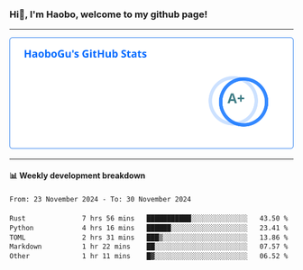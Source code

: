 <!--<h2 align="center"> Hi👋, I'm Haobo, welcome to my github page! </h2>-->
### Hi👋, I'm Haobo, welcome to my github page!
-------

<img href="https://github.com/HaoboGu" src="assets/stats.svg" alt="github stats" /> 

-------

#### 📊 **Weekly development breakdown**
<!--START_SECTION:waka-->

```txt
From: 23 November 2024 - To: 30 November 2024

Rust              7 hrs 56 mins   ███████████░░░░░░░░░░░░░░   43.50 %
Python            4 hrs 16 mins   ██████░░░░░░░░░░░░░░░░░░░   23.41 %
TOML              2 hrs 31 mins   ███▒░░░░░░░░░░░░░░░░░░░░░   13.86 %
Markdown          1 hr 22 mins    ██░░░░░░░░░░░░░░░░░░░░░░░   07.57 %
Other             1 hr 11 mins    █▓░░░░░░░░░░░░░░░░░░░░░░░   06.52 %
```

<!--END_SECTION:waka-->
<!--
backup url: https://github-readme-status-dusky-ten.vercel.app/api?username=HaoboGu&count_private=true&show_icons=true&theme=transparent&border_color=2f80ed
-->
<!--
**HaoboGu/HaoboGu** is a ✨ _special_ ✨ repository because its `README.md` (this file) appears on your GitHub profile.

Here are some ideas to get you started:

- 🔭 I’m currently working on AI-assisted programming tools
- 🌱 I’m currently learning ...
- 👯 I’m looking to collaborate on ...
- 🤔 I’m looking for help with ...
- 💬 Ask me about ...
- 📫 How to reach me: ...
- 😄 Pronouns: ...
- ⚡ Fun fact: ...
-->
